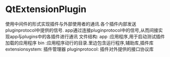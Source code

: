 # QtExtensionPlugin
使用中间件的形式实现插件与外部使用者的通讯.各个插件内部发送pluginprotocol中提供的信号.
app通过连接pluginprotocol中的信号,从而间接实现app与plugins中的各插件进行通讯
文件结构:
app :应用程序,用于启动测试插件加载的应用程序
bin :应用程序动行的目录.里边包含运行程序,辅助库,插件库
extensionsystem: 插件管理器
pluginprotocol: 插件对外提供的接口协议库

